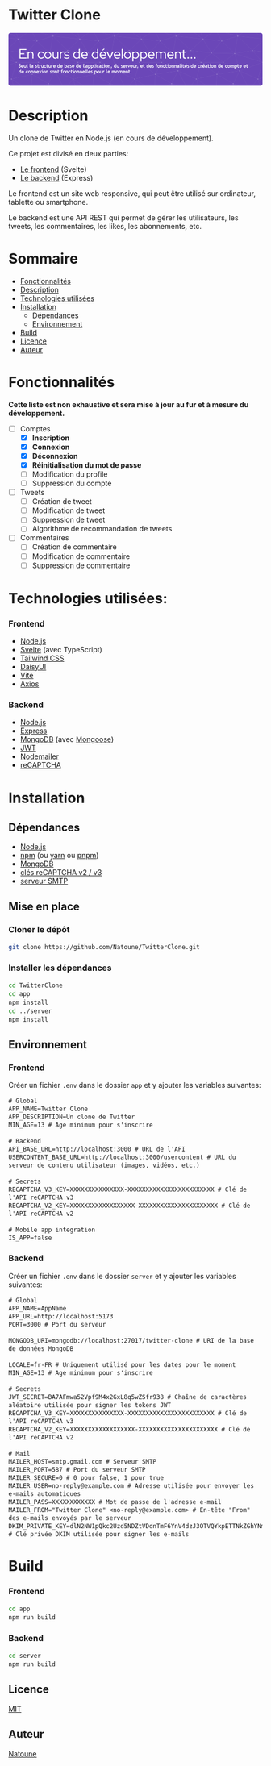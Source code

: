 # Twitter Clone

![En cours de développement](./header.png)

# Description
Un clone de Twitter en Node.js (en cours de développement).

Ce projet est divisé en deux parties:
- [Le frontend](./app) (Svelte)
- [Le backend](./server) (Express)

Le frontend est un site web responsive, qui peut être utilisé sur ordinateur, tablette ou smartphone.

Le backend est une API REST qui permet de gérer les utilisateurs, les tweets, les commentaires, les likes, les abonnements, etc.

# Sommaire
- [Fonctionnalités](#fonctionnalités)
- [Description](#description)
- [Technologies utilisées](#technologies-utilisées)
- [Installation](#installation)
    - [Dépendances](#dépendances)
    - [Environnement](#environnement)
- [Build](#lancement)
- [Licence](#licence)
- [Auteur](#auteur)

# Fonctionnalités
**Cette liste est non exhaustive et sera mise à jour au fur et à mesure du développement.**
- [ ] Comptes
    - [x] **Inscription**
    - [x] **Connexion**
    - [x] **Déconnexion**
    - [x] **Réinitialisation du mot de passe**
    - [ ] Modification du profile
    - [ ] Suppression du compte
- [ ] Tweets
    - [ ] Création de tweet
    - [ ] Modification de tweet
    - [ ] Suppression de tweet
    - [ ] Algorithme de recommandation de tweets
- [ ] Commentaires
    - [ ] Création de commentaire
    - [ ] Modification de commentaire
    - [ ] Suppression de commentaire

# Technologies utilisées:
### Frontend
- [Node.js](https://nodejs.org/)
- [Svelte](https://svelte.dev/) (avec TypeScript)
- [Tailwind CSS](https://tailwindcss.com/)
- [DaisyUI](https://daisyui.com/)
- [Vite](https://vitejs.dev/)
- [Axios](https://axios-http.com/)

### Backend
- [Node.js](https://nodejs.org/)
- [Express](https://expressjs.com/)
- [MongoDB](https://www.mongodb.com/) (avec [Mongoose](https://mongoosejs.com/))
- [JWT](https://jwt.io/)
- [Nodemailer](https://nodemailer.com/)
- [reCAPTCHA](https://www.google.com/recaptcha/about/)

# Installation
## Dépendances
- [Node.js](https://nodejs.org/)
- [npm](https://www.npmjs.com/) (ou [yarn](https://yarnpkg.com/) ou [pnpm](https://pnpm.js.org/))
- [MongoDB](https://www.mongodb.com/)
- [clés reCAPTCHA v2 / v3](https://www.google.com/recaptcha/about/)
- [serveur SMTP](https://fr.wikipedia.org/wiki/Simple_Mail_Transfer_Protocol)

## Mise en place
### Cloner le dépôt
```bash
git clone https://github.com/Natoune/TwitterClone.git
```

### Installer les dépendances
```bash
cd TwitterClone
cd app
npm install
cd ../server
npm install
```

## Environnement
### Frontend
Créer un fichier `.env` dans le dossier `app` et y ajouter les variables suivantes:
```properties
# Global
APP_NAME=Twitter Clone
APP_DESCRIPTION=Un clone de Twitter
MIN_AGE=13 # Age minimum pour s'inscrire

# Backend
API_BASE_URL=http://localhost:3000 # URL de l'API
USERCONTENT_BASE_URL=http://localhost:3000/usercontent # URL du serveur de contenu utilisateur (images, vidéos, etc.)

# Secrets
RECAPTCHA_V3_KEY=XXXXXXXXXXXXXXX-XXXXXXXXXXXXXXXXXXXXXXXX # Clé de l'API reCAPTCHA v3
RECAPTCHA_V2_KEY=XXXXXXXXXXXXXXXXXX-XXXXXXXXXXXXXXXXXXXXXX # Clé de l'API reCAPTCHA v2

# Mobile app integration
IS_APP=false
```

### Backend
Créer un fichier `.env` dans le dossier `server` et y ajouter les variables suivantes:
```properties
# Global
APP_NAME=AppName
APP_URL=http://localhost:5173
PORT=3000 # Port du serveur

MONGODB_URI=mongodb://localhost:27017/twitter-clone # URI de la base de données MongoDB

LOCALE=fr-FR # Uniquement utilisé pour les dates pour le moment
MIN_AGE=13 # Age minimum pour s'inscrire

# Secrets
JWT_SECRET=BA7AFmwa52Vpf9M4x2GxL8q5wZSfr938 # Chaîne de caractères aléatoire utilisée pour signer les tokens JWT
RECAPTCHA_V3_KEY=XXXXXXXXXXXXXXX-XXXXXXXXXXXXXXXXXXXXXXXX # Clé de l'API reCAPTCHA v3
RECAPTCHA_V2_KEY=XXXXXXXXXXXXXXXXXX-XXXXXXXXXXXXXXXXXXXXXX # Clé de l'API reCAPTCHA v2

# Mail
MAILER_HOST=smtp.gmail.com # Serveur SMTP
MAILER_PORT=587 # Port du serveur SMTP
MAILER_SECURE=0 # 0 pour false, 1 pour true
MAILER_USER=no-reply@example.com # Adresse utilisée pour envoyer les e-mails automatiques
MAILER_PASS=XXXXXXXXXXXX # Mot de passe de l'adresse e-mail
MAILER_FROM="Twitter Clone" <no-reply@example.com> # En-tête "From" des e-mails envoyés par le serveur
DKIM_PRIVATE_KEY=dlN2NW1pQkc2Uzd5NDZtVDdnTmF6YnV4dzJ3OTVQYkpETTNkZGhYNm05YUs4NU43Nmk4TEg2Yk02clhuNWs1QjVZN3JYaUwyNDg4bnZBa000cHdQSnFucW5EUTU5U1RXM3c5MjlnejRhRDk2NWQ3bXI1ZUxkYjRYQ2NBbnlkTDlDOTlTNThEWXAyakNLZ3RBYTI5WjhaZzdrTFk0OVoycXQ5 # Clé privée DKIM utilisée pour signer les e-mails
```

# Build
### Frontend
```bash
cd app
npm run build
```

### Backend
```bash
cd server
npm run build
```

## Licence
[MIT](./LICENSE)

## Auteur
[Natoune](https://natoune.fr/)
